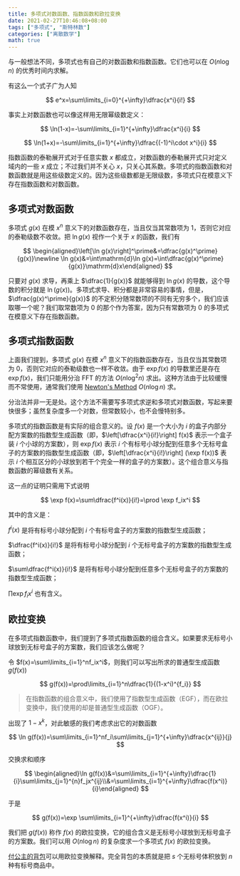 ```yaml
---
title: 多项式对数函数、指数函数和欧拉变换
date: 2021-02-27T10:46:08+08:00
tags: ["多项式", "斯特林数"]
categories: ["离散数学"]
math: true
---
```


与一般想法不同，多项式也有自己的对数函数和指数函数。它们也可以在 $O(n\log n)$ 的优秀时间内求解。

有这么一个式子广为人知

$$
e^x=\sum\limits_{i=0}^{+\infty}\dfrac{x^i}{i!}
$$

事实上对数函数也可以像这样用无限幂级数定义：

$$
\ln(1-x)=-\sum\limits_{i=1}^{+\infty}\dfrac{x^i}{i}
$$

$$
\ln(1+x)=-\sum\limits_{i=1}^{+\infty}\dfrac{(-1)^i\cdot x^i}{i}
$$

指数函数的泰勒展开式对于任意实数 $x$ 都成立，对数函数的泰勒展开式只对定义域内的一些 $x$ 成立；不过我们并不关心 $x$，只关心其系数。多项式的指数函数和对数函数就是用这些级数定义的。因为这些级数都是无限级数，多项式只在模意义下存在指数函数和对数函数。

## 多项式对数函数

多项式 $g(x)$ 在模 $x^n$ 意义下的对数函数存在，当且仅当其常数项为 $1$，否则它对应的泰勒级数不收敛。把 $\ln g(x)$ 视作一个关于 $x$ 的函数，我们有

$$
\begin{aligned}\left[\ln g(x)\right]^\prime&=\dfrac{g(x)^\prime}{g(x)}\newline
\ln g(x)&=\int\mathrm{d}\ln g(x)=\int\dfrac{g(x)^\prime}{g(x)}\mathrm{d}x\end{aligned}
$$

只要对 $g(x)$ 求导，再乘上 $\dfrac{1}{g(x)}$ 就能够得到 $\ln g(x)$ 的导数，这个导数的积分就是 $\ln(g(x))$。多项式求导、积分都是非常容易的事情，但是，$\dfrac{g(x)^\prime}{g(x)}$ 的不定积分随常数项的不同有无穷多个，我们应该取哪一个呢？我们取常数项为 $0$ 的那个作为答案，因为只有常数项为 $0$ 的多项式在模意义下存在指数函数。

## 多项式指数函数

上面我们提到，多项式 $g(x)$ 在模 $x^n$ 意义下的指数函数存在，当且仅当其常数项为 $0$，否则它对应的泰勒级数也一样不收敛。由于 $\exp f(x)$ 的导数里还是存在 $\exp f(x)$，我们只能用分治 FFT 的方法 $O\left(n\log^2n\right)$ 求出。这种方法由于比较缓慢而不常使用，通常我们使用 [Newton's Method](/zh/posts/newtons-method/) $O(n\log n)$ 求。

分治法并非一无是处。这个方法不需要写多项式求逆和多项式对数函数，写起来要快很多；虽然复杂度多一个对数，但常数较小，也不会慢特别多。

多项式的指数函数是有实际的组合意义的。设 $f(x)$ 是一个大小为 $i$ 的盒子内部分配方案数的指数型生成函数（即，$\left[\dfrac{x^i}{i!}\right] f(x)$ 表示一个盒子装 $i$ 个小球的方案数），则 $\exp f(x)$ 表示 $i$ 个有标号小球分配到任意多个无标号盒子的方案数的指数型生成函数（即，$\left[\dfrac{x^i}{i!}\right] (\exp f(x))$ 表示 $i$ 个相互区分的小球放到若干个完全一样的盒子的方案数）。这个组合意义与指数函数的幂级数有关系。

这一点的证明只需用下式说明

$$
\exp f(x)=\sum\dfrac{f^i(x)}{i!}=\prod \exp f_ix^i
$$

其中的含义是：

$f^i(x)$ 是将有标号小球分配到 $i$ 个有标号盒子的方案数的指数型生成函数；

$\dfrac{f^i(x)}{i!}$ 是将有标号小球分配到 $i$ 个无标号盒子的方案数的指数型生成函数；

$\sum\dfrac{f^i(x)}{i!}$ 是将有标号小球分配到任意多个无标号盒子的方案数的指数型生成函数；

$\prod \exp f_ix^i$ 也有含义。

## 欧拉变换

在多项式指数函数中，我们提到了多项式指数函数的组合含义。如果要求无标号小球放到无标号盒子的方案数，我们应该怎么做呢？

令 $f(x)=\sum\limits_{i=1}^nf_ix^i$，则我们可以写出所求的普通型生成函数 $g(f(x))$

$$
g(f(x))=\prod\limits_{i=1}^n\dfrac{1}{(1-x^i)^{f_i}}
$$

> 在指数函数的组合意义中，我们使用了指数型生成函数（EGF），而在欧拉变换中，我们使用的却是普通型生成函数（OGF）。

出现了 $1-x^k$，对此敏感的我们考虑求出它的对数函数

$$
\ln g(f(x))=\sum\limits_{i=1}^nf_i\sum\limits_{j=1}^{+\infty}\dfrac{x^{ij}}{j}
$$

交换求和顺序

$$
\begin{aligned}\ln g(f(x))&=\sum\limits_{i=1}^{+\infty}\dfrac{1}{i}\sum\limits_{j=1}^{n}f_jx^{ij}\\&=\sum\limits_{i=1}^{+\infty}\dfrac{f(x^i)}{i}\end{aligned}
$$

于是

$$
g(f(x))=\exp \sum\limits_{i=1}^{+\infty}\dfrac{f(x^i)}{i}
$$

我们把 $g(f(x))$ 称作 $f(x)$ 的欧拉变换，它的组合含义是无标号小球放到无标号盒子的方案数。我们可以用 $O(n\log n)$ 的复杂度求一个多项式 $f(x)$ 的欧拉变换。

[付公主的背包](https://www.luogu.com.cn/problem/P4389)可以用欧拉变换解释。完全背包的本质就是把 $s$ 个无标号体积放到 $n$ 种有标号商品中。
